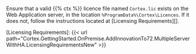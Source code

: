 Ensure that a valid {{% ctx %}} licence file named `Cortex.lic` exists on the Web Application server, in the location `%ProgramData%\Cortex\Licences`. If it does not, follow the instructions located at [Licensing Requirements][].

[Licensing Requirements]: {{< url path="Cortex.GettingStarted.OnPremise.AddInnovationTo72.MultipleServerWithHA.LicensingRequirementsNew" >}}
